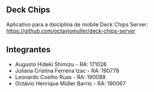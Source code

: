 ## Deck Chips
Aplicativo para a dsiciplina de mobile
Deck Chips Server: https://github.com/octaviomuller/deck-chips-server

## Integrantes
- Augusto Hideki Shimizu - RA: 171026
- Juliana Cristina Ferreira Izac - RA: 190778
- Leonardo Coelho Ruas - RA: 190089
- Octávio Henrique Müller Barrio - RA: 190067
